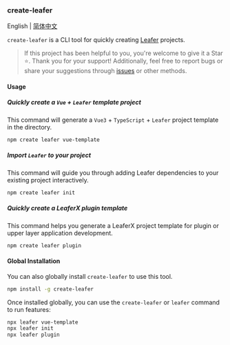 ### create-leafer

English | [简体中文](./README.md)

`create-leafer` is a CLI tool for quickly creating [Leafer](https://www.leaferjs.com/) projects.

> If this project has been helpful to you, you're welcome to give it a Star ⭐️. Thank you for your support! Additionally, feel free to report bugs or share your suggestions through [issues](https://github.com/214L/create-leafer/issues) or other methods.

#### Usage

##### Quickly create a `Vue` + `Leafer` template project
This command will generate a `Vue3` + `TypeScript` + `Leafer` project template in the directory.
```bash
npm create leafer vue-template
```

##### Import `Leafer` to your project
This command will guide you through adding Leafer dependencies to your existing project interactively.
```bash
npm create leafer init
```

##### Quickly create a LeaferX plugin template
This command helps you generate a LeaferX project template for plugin or upper layer application development.
```bash
npm create leafer plugin
```

#### Global Installation

You can also globally install `create-leafer` to use this tool.

```bash
npm install -g create-leafer
```

Once installed globally, you can use the `create-leafer` or `leafer` command to run features:
```bash
npx leafer vue-template
npx leafer init
npx leafer plugin
```